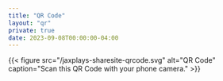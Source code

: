 ```yaml
---
title: "QR Code"
layout: "qr"
private: true
date: 2023-09-08T00:00:00-04:00
---
```

{{< figure src="/jaxplays-sharesite-qrcode.svg" alt="QR Code" caption="Scan this QR Code with your phone camera." >}}